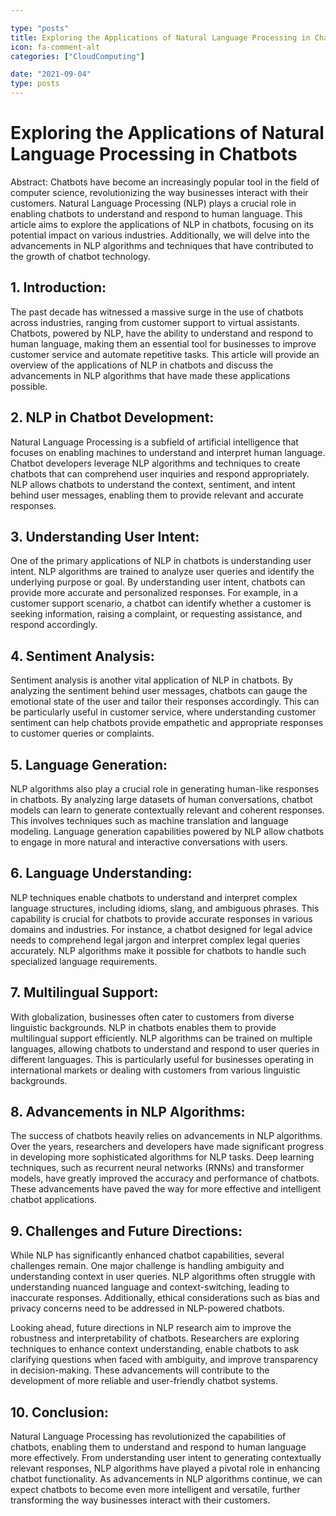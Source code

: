 ```yaml
---

type: "posts"
title: Exploring the Applications of Natural Language Processing in Chatbots
icon: fa-comment-alt
categories: ["CloudComputing"]

date: "2021-09-04"
type: posts
---
```





# Exploring the Applications of Natural Language Processing in Chatbots

Abstract:
Chatbots have become an increasingly popular tool in the field of computer science, revolutionizing the way businesses interact with their customers. Natural Language Processing (NLP) plays a crucial role in enabling chatbots to understand and respond to human language. This article aims to explore the applications of NLP in chatbots, focusing on its potential impact on various industries. Additionally, we will delve into the advancements in NLP algorithms and techniques that have contributed to the growth of chatbot technology.

## 1. Introduction:
The past decade has witnessed a massive surge in the use of chatbots across industries, ranging from customer support to virtual assistants. Chatbots, powered by NLP, have the ability to understand and respond to human language, making them an essential tool for businesses to improve customer service and automate repetitive tasks. This article will provide an overview of the applications of NLP in chatbots and discuss the advancements in NLP algorithms that have made these applications possible.

## 2. NLP in Chatbot Development:
Natural Language Processing is a subfield of artificial intelligence that focuses on enabling machines to understand and interpret human language. Chatbot developers leverage NLP algorithms and techniques to create chatbots that can comprehend user inquiries and respond appropriately. NLP allows chatbots to understand the context, sentiment, and intent behind user messages, enabling them to provide relevant and accurate responses.

## 3. Understanding User Intent:
One of the primary applications of NLP in chatbots is understanding user intent. NLP algorithms are trained to analyze user queries and identify the underlying purpose or goal. By understanding user intent, chatbots can provide more accurate and personalized responses. For example, in a customer support scenario, a chatbot can identify whether a customer is seeking information, raising a complaint, or requesting assistance, and respond accordingly.

## 4. Sentiment Analysis:
Sentiment analysis is another vital application of NLP in chatbots. By analyzing the sentiment behind user messages, chatbots can gauge the emotional state of the user and tailor their responses accordingly. This can be particularly useful in customer service, where understanding customer sentiment can help chatbots provide empathetic and appropriate responses to customer queries or complaints.

## 5. Language Generation:
NLP algorithms also play a crucial role in generating human-like responses in chatbots. By analyzing large datasets of human conversations, chatbot models can learn to generate contextually relevant and coherent responses. This involves techniques such as machine translation and language modeling. Language generation capabilities powered by NLP allow chatbots to engage in more natural and interactive conversations with users.

## 6. Language Understanding:
NLP techniques enable chatbots to understand and interpret complex language structures, including idioms, slang, and ambiguous phrases. This capability is crucial for chatbots to provide accurate responses in various domains and industries. For instance, a chatbot designed for legal advice needs to comprehend legal jargon and interpret complex legal queries accurately. NLP algorithms make it possible for chatbots to handle such specialized language requirements.

## 7. Multilingual Support:
With globalization, businesses often cater to customers from diverse linguistic backgrounds. NLP in chatbots enables them to provide multilingual support efficiently. NLP algorithms can be trained on multiple languages, allowing chatbots to understand and respond to user queries in different languages. This is particularly useful for businesses operating in international markets or dealing with customers from various linguistic backgrounds.

## 8. Advancements in NLP Algorithms:
The success of chatbots heavily relies on advancements in NLP algorithms. Over the years, researchers and developers have made significant progress in developing more sophisticated algorithms for NLP tasks. Deep learning techniques, such as recurrent neural networks (RNNs) and transformer models, have greatly improved the accuracy and performance of chatbots. These advancements have paved the way for more effective and intelligent chatbot applications.

## 9. Challenges and Future Directions:
While NLP has significantly enhanced chatbot capabilities, several challenges remain. One major challenge is handling ambiguity and understanding context in user queries. NLP algorithms often struggle with understanding nuanced language and context-switching, leading to inaccurate responses. Additionally, ethical considerations such as bias and privacy concerns need to be addressed in NLP-powered chatbots.

Looking ahead, future directions in NLP research aim to improve the robustness and interpretability of chatbots. Researchers are exploring techniques to enhance context understanding, enable chatbots to ask clarifying questions when faced with ambiguity, and improve transparency in decision-making. These advancements will contribute to the development of more reliable and user-friendly chatbot systems.

## 10. Conclusion:
Natural Language Processing has revolutionized the capabilities of chatbots, enabling them to understand and respond to human language more effectively. From understanding user intent to generating contextually relevant responses, NLP algorithms have played a pivotal role in enhancing chatbot functionality. As advancements in NLP algorithms continue, we can expect chatbots to become even more intelligent and versatile, further transforming the way businesses interact with their customers.